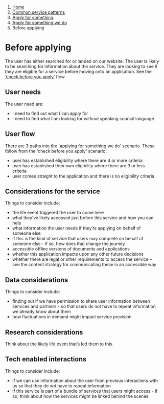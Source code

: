 1.  [Home](/docs/core/contents)
2.	[Common service patterns](/docs/core/common-service-patterns/overview)
3.  [Apply for something](/docs/core/common-service-patterns/service-patterns/apply-for-something/overview)
4.  [Apply for something we do](/docs/core/common-service-patterns/service-patterns/apply-for-something/apply-for-something-ecc-does/overview)
5.  Before applying

# Before applying
The user has either searched for or landed on our website. The user is likely to be searching for information about the service. They are looking to see if they are eligible for a service before moving onto an application. See the [‘check before you apply’](/docs/core/common-service-patterns/service-patterns/check-something/check-before-you-apply/overview) flow.

## User needs
The user need are:

* I need to find out what I can apply for 
* I need to find what I am looking for without speaking council language 

## User flow 
There are 3 paths into the 'applying for something we do' scenario. These follow from the 'check before you apply' scenario:

* user has established eligibility where there are 4 or more criteria
* user has established their own eligibility where there are 3 or less criteria
* user comes straight to the application and there is no eligibility criteria

## Considerations for the service 
Things to consider include:

* the life event triggered the user to come here
* what they’ve likely accessed just before this service and how you can help
* what information the user needs if they’re applying on behalf of someone else
* if this is the kind of service that users may complete on behalf of someone else - if so, how does that change the journey
* accessible offline versions of documents and applications
* whether this application impacts upon any other future decisions
* whether there are legal or other requirements to access the service – see the content strategy for communicating these in an accessible way

## Data considerations 
Things to consider include:

* finding out if we have permission to share user information between services and partners - so that users do not have to repeat information we already know about them
* how fluctuations in demand might impact service provision

## Research considerations 
Think about the likely life event that’s led them to this.

## Tech enabled interactions 
Things to consider include:

* if we can use information about the user from previous interactions with us so that they do not have to repeat information
* if this service is part of a bundle of services that users might access - if so, think about how the services might be linked behind the scenes
